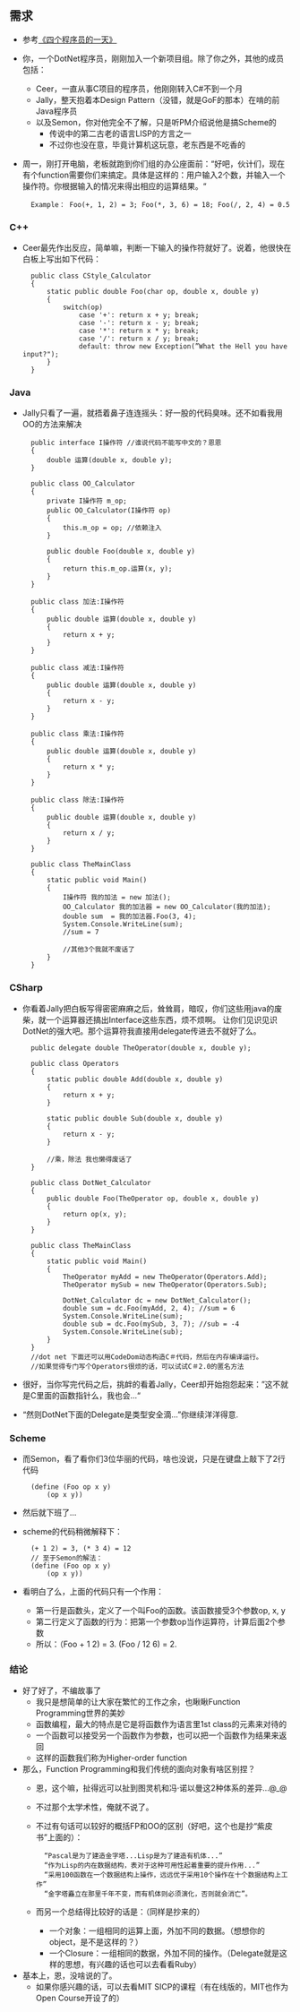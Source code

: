 ## 需求
- 参考[《四个程序员的一天》](http://www.cnblogs.com/linkcd/archive/2005/07/19/196087.html)
- 你，一个DotNet程序员，刚刚加入一个新项目组。除了你之外，其他的成员包括：
	- Ceer，一直从事C项目的程序员，他刚刚转入C#不到一个月
	- Jally，整天抱着本Design Pattern（没错，就是GoF的那本）在啃的前Java程序员
	- 以及Semon，你对他完全不了解，只是听PM介绍说他是搞Scheme的
		- 传说中的第二古老的语言LISP的方言之一
		- 不过你也没在意，毕竟计算机这玩意，老东西是不吃香的
- 周一，刚打开电脑，老板就跑到你们组的办公座面前：“好吧，伙计们，现在有个function需要你们来搞定。具体是这样的：用户输入2个数，并输入一个操作符。你根据输入的情况来得出相应的运算结果。“

		Example： Foo(+, 1, 2) = 3; Foo(*, 3, 6) = 18; Foo(/, 2, 4) = 0.5

### C++
- Ceer最先作出反应，简单嘛，判断一下输入的操作符就好了。说着，他很快在白板上写出如下代码：
    
		public class CStyle_Calculator
    	{
    	    static public double Foo(char op, double x, double y)
    	    {
    	        switch(op)
    	            case '+': return x + y; break;
    	            case '-': return x - y; break;
    	            case '*': return x * y; break;
    	            case '/': return x / y; break;
    	            default: throw new Exception(”What the Hell you have input?");
    	    }
    	}

### Java
- Jally只看了一遍，就捂着鼻子连连摇头：好一股的代码臭味。还不如看我用OO的方法来解决

		public interface I操作符 //谁说代码不能写中文的？恩恩
		{
		    double 运算(double x, double y);
		}
		
		public class OO_Calculator
		{
		    private I操作符 m_op;
		    public OO_Calculator(I操作符 op)
		    {
		        this.m_op = op; //依赖注入
		    }
		    
		    public double Foo(double x, double y)
		    {
		        return this.m_op.运算(x, y);
		    }
		}
		
		public class 加法:I操作符
		{
		    public double 运算(double x, double y)
		    {
		        return x + y;
		    }
		}
		
		public class 减法:I操作符
		{
		    public double 运算(double x, double y)
		    {
		        return x - y;
		    }
		}
		
		public class 乘法:I操作符
		{
		    public double 运算(double x, double y)
		    {
		        return x * y;
		    }
		}
		
		public class 除法:I操作符
		{
		    public double 运算(double x, double y)
		    {
		        return x / y;
		    }
		}
		
		public class TheMainClass
		{
		    static public void Main()
		    {
		        I操作符 我的加法 = new 加法();
		        OO_Calculator 我的加法器 = new OO_Calculator(我的加法);
		        double sum  = 我的加法器.Foo(3, 4);
		        System.Console.WriteLine(sum);
		        //sum = 7
		       
		        //其他3个我就不废话了
		    }
		}

### CSharp
- 你看着Jally把白板写得密密麻麻之后，耸耸肩，暗叹，你们这些用java的废柴，就一个运算器还搞出Interface这些东西，烦不烦啊。 让你们见识见识DotNet的强大吧。那个运算符我直接用delegate传进去不就好了么。

		public delegate double TheOperator(double x, double y);
		
		public class Operators
		{
		    static public double Add(double x, double y)
		    {
		        return x + y;
		    }
		    
		    static public double Sub(double x, double y)
		    {
		        return x - y;
		    }
		    
		    //乘，除法 我也懒得废话了
		}
		
		public class DotNet_Calculator
		{
		    public double Foo(TheOperator op, double x, double y)
		    {
		        return op(x, y);
		    }
		}
		
		public class TheMainClass
		{
		    static public void Main()
		    {
		        TheOperator myAdd = new TheOperator(Operators.Add);
		        TheOperator mySub = new TheOperator(Operators.Sub);
		        
		        DotNet_Calculator dc = new DotNet_Calculator();
		        double sum = dc.Foo(myAdd, 2, 4); //sum = 6
		        System.Console.WriteLine(sum);
		        double sub = dc.Foo(mySub, 3, 7); //sub = -4
		        System.Console.WriteLine(sub);
		    }
		}
		//dot net 下面还可以用CodeDom动态构造C＃代码，然后在内存编译运行。
		//如果觉得专门写个Operators很烦的话，可以试试C＃2.0的匿名方法
- 很好，当你写完代码之后，挑衅的看着Jally，Ceer却开始抱怨起来：”这不就是C里面的函数指针么，我也会...“
- “然则DotNet下面的Delegate是类型安全滴...”你继续洋洋得意.

### Scheme
- 而Semon，看了看你们3位华丽的代码，啥也没说，只是在键盘上敲下了2行代码

		(define (Foo op x y)
		    (op x y))
- 然后就下班了...
- scheme的代码稍微解释下：

		(+ 1 2) = 3, (* 3 4) = 12
		// 至于Semon的解法：
		(define (Foo op x y)
		    (op x y))
- 看明白了么，上面的代码只有一个作用：
	- 第一行是函数头，定义了一个叫Foo的函数。该函数接受3个参数op, x, y
	- 第二行定义了函数的行为：把第一个参数op当作运算符，计算后面2个参数
	- 所以：（Foo + 1 2) = 3. (Foo / 12 6) = 2.

### 结论
- 好了好了，不编故事了
	- 我只是想简单的让大家在繁忙的工作之余，也瞅瞅Function Programming世界的美妙
	- 函数编程，最大的特点是它是将函数作为语言里1st class的元素来对待的
	- 一个函数可以接受另一个函数作为参数，也可以把一个函数作为结果来返回
	- 这样的函数我们称为Higher-order function
- 那么，Function Programming和我们传统的面向对象有啥区别捏？
	- 恩，这个嘛，扯得远可以扯到图灵机和冯·诺以曼这2种体系的差异...@_@
	- 不过那个太学术性，俺就不说了。
	- 不过有句话可以较好的概括FP和OO的区别（好吧，这个也是抄“紫皮书”上面的）：

			“Pascal是为了建造金字塔...Lisp是为了建造有机体...”
			“作为Lisp的内在数据结构，表对于这种可用性起着重要的提升作用...”
			“采用100函数在一个数据结构上操作，远远优于采用10个操作在十个数据结构上工作”
			“金字塔矗立在那里千年不变，而有机体则必须演化，否则就会消亡”。
	- 而另一个总结得比较好的话是：（同样是抄来的）
		- 一个对象：一组相同的运算上面，外加不同的数据。（想想你的object，是不是这样的？）
		- 一个Closure：一组相同的数据，外加不同的操作。（Delegate就是这样的思想，有兴趣的话也可以去看看Ruby）
- 基本上，恩，没啥说的了。 
	- 如果你感兴趣的话，可以去看MIT SICP的课程（有在线版的，MIT也作为Open Course开设了的）
